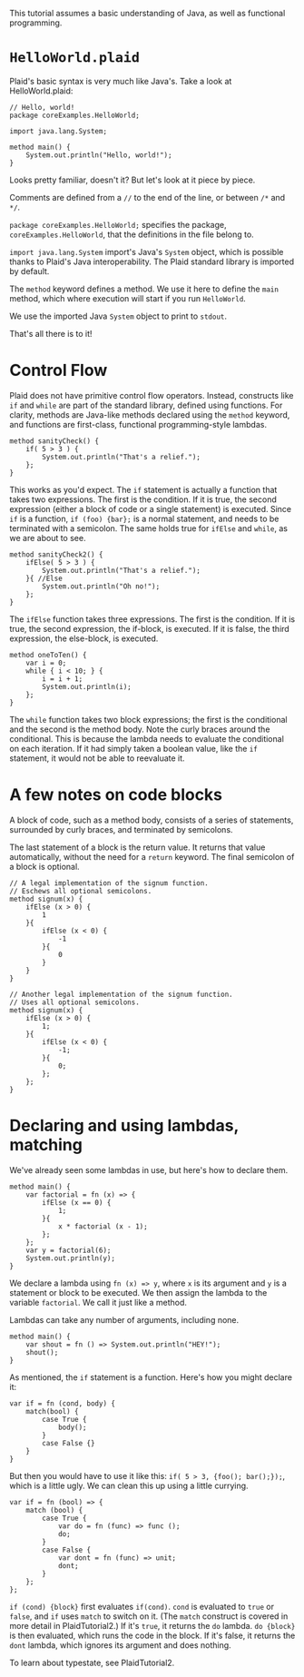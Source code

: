 This tutorial assumes a basic understanding of Java, as well as functional programming.

# `HelloWorld.plaid` #

Plaid's basic syntax is very much like Java's. Take a look at HelloWorld.plaid:

```
// Hello, world!
package coreExamples.HelloWorld;

import java.lang.System;

method main() {
    System.out.println("Hello, world!");
}
```

Looks pretty familiar, doesn't it? But let's look at it piece by piece.

Comments are defined from a `//` to the end of the line, or between `/*` and `*/`.

`package coreExamples.HelloWorld;` specifies the package, `coreExamples.HelloWorld`, that the definitions in the file belong to.

`import java.lang.System` import's Java's `System` object, which is possible thanks to Plaid's Java interoperability. The Plaid standard library is imported by default.

The `method` keyword defines a method. We use it here to define the `main` method, which where execution will start if you run `HelloWorld`.

We use the imported Java `System` object to print to `stdout`.

That's all there is to it!

# Control Flow #

Plaid does not have primitive control flow operators. Instead, constructs like `if` and `while` are part of the standard library, defined using functions. For clarity, methods are Java-like methods declared using the `method` keyword, and functions are first-class, functional programming-style lambdas.

```
method sanityCheck() {
    if( 5 > 3 ) {
        System.out.println("That's a relief.");
    };
}
```

This works as you'd expect. The `if` statement is actually a function that takes two expressions. The first is the condition. If it is true, the second expression (either a block of code or a single statement) is executed. Since `if` is a function, `if (foo) {bar};` is a normal statement, and needs to be terminated with a semicolon. The same holds true for `ifElse` and `while`, as we are about to see.

```
method sanityCheck2() {
    ifElse( 5 > 3 ) {
        System.out.println("That's a relief.");
    }{ //Else
        System.out.println("Oh no!");
    };
}
```

The `ifElse` function takes three expressions. The first is the condition. If it is true, the second expression, the if-block, is executed. If it is false, the third expression, the else-block, is executed.

```
method oneToTen() {
    var i = 0;
    while { i < 10; } {
        i = i + 1;
        System.out.println(i);
    };
}
```

The `while` function takes two block expressions; the first is the conditional and the second is the method body. Note the curly braces around the conditional. This is because the lambda needs to evaluate the conditional on each iteration. If it had simply taken a boolean value, like the `if` statement, it would not be able to reevaluate it.

# A few notes on code blocks #

A block of code, such as a method body, consists of a series of statements, surrounded by curly braces, and terminated by semicolons.

The last statement of a block is the return value. It returns that value automatically, without the need for a `return` keyword. The final semicolon of a block is optional.

```
// A legal implementation of the signum function.
// Eschews all optional semicolons.
method signum(x) {
    ifElse (x > 0) {
        1
    }{
        ifElse (x < 0) {
            -1
        }{
            0
        }
    }
}
```
```
// Another legal implementation of the signum function.
// Uses all optional semicolons.
method signum(x) {
    ifElse (x > 0) {
        1;
    }{
        ifElse (x < 0) {
            -1;
        }{
            0;
        };
    };
}
```

# Declaring and using lambdas, matching #

We've already seen some lambdas in use, but here's how to declare them.

```
method main() {
    var factorial = fn (x) => {
        ifElse (x == 0) {
            1;
        }{
            x * factorial (x - 1);
        };
    };
    var y = factorial(6);
    System.out.println(y);
}
```

We declare a lambda using `fn (x) => y`, where `x` is its argument and `y` is a statement or block to be executed. We then assign the lambda to the variable `factorial`. We call it just like a method.

Lambdas can take any number of arguments, including none.

```
method main() {
    var shout = fn () => System.out.println("HEY!");
    shout();
}
```

As mentioned, the `if` statement is a function. Here's how you might declare it:

```
var if = fn (cond, body) {
    match(bool) {
        case True {
            body();
        }
        case False {}
    }
}
```

But then you would have to use it like this: `if( 5 > 3, {foo(); bar();});`, which is a little ugly. We can clean this up using a little currying.

```
var if = fn (bool) => {
    match (bool) {
        case True {
            var do = fn (func) => func ();
            do;
        }
        case False {
            var dont = fn (func) => unit;
            dont;
        }
    };
};
```

`if (cond) {block}` first evaluates `if(cond)`. `cond` is evaluated to `true` or `false`, and `if` uses `match` to switch on it. (The `match` construct is covered in more detail in PlaidTutorial2.) If it's `true`, it returns the `do` lambda. `do {block}` is then evaluated, which runs the code in the block. If it's false, it returns the `dont` lambda, which ignores its argument and does nothing.

To learn about typestate, see PlaidTutorial2.
